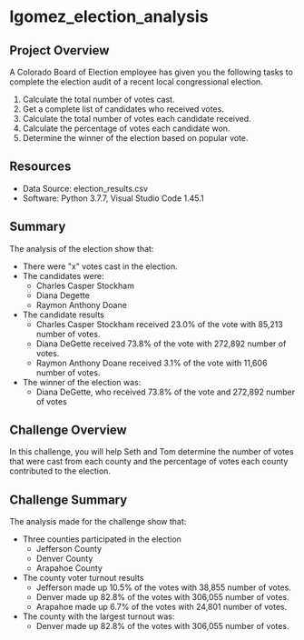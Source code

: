 # lgomez_election_analysis

## Project Overview
A Colorado Board of Election employee has given you the following tasks to complete the election audit of a recent local congressional election.

1. Calculate the total number of votes cast.
2. Get a complete list of candidates who received votes.
3. Calculate the total number of votes each candidate received.
4. Calculate the percentage of votes each candidate won.
5. Determine the winner of the election based on popular vote.

## Resources
- Data Source: election_results.csv
- Software: Python 3.7.7, Visual Studio Code 1.45.1

## Summary
The analysis of the election show that:
- There were "x" votes cast in the election.
- The candidates were:
    - Charles Casper Stockham
    - Diana Degette
    - Raymon Anthony Doane
- The candidate results 
    - Charles Casper Stockham received 23.0% of the vote with 85,213 number of votes.
    - Diana DeGette received 73.8% of the vote with 272,892 number of votes.
    - Raymon Anthony Doane received 3.1% of the vote with 11,606 number of votes.
- The winner of the election was:
    - Diana DeGette, who received 73.8% of the vote and 272,892 number of votes

## Challenge Overview
In this challenge, you will help Seth and Tom determine the number of votes that were cast from each county and the percentage of votes each county contributed to the election.

## Challenge Summary
The analysis made for the challenge show that:
- Three counties participated in the election
    - Jefferson County
    - Denver County
    - Arapahoe County
- The county voter turnout results
    - Jefferson made up 10.5% of the votes with 38,855 number of votes.
    - Denver made up 82.8% of the votes with 306,055 number of votes.
    - Arapahoe made up 6.7% of the votes with 24,801 number of votes.
- The county with the largest turnout was:
    - Denver made up 82.8% of the votes with 306,055 number of votes.
